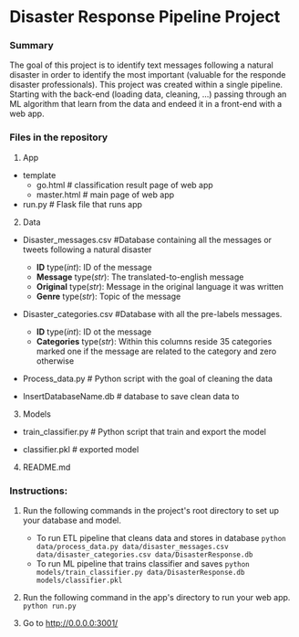 # Disaster Response Pipeline Project

### Summary

The goal of this project is to identify text messages following a natural disaster in order to identify the most important (valuable for the responde disaster professionals). 
This project was created within a single pipeline. Starting with the back-end (loading data, cleaning, ...) passing through an ML algorithm that learn from the data and endeed it in a front-end with a web app. 

### Files in the repository

1. App

 - template
   - go.html # classification result page of web app
   - master.html # main page of web app
 - run.py # Flask file that runs app

2. Data

- Disaster_messages.csv  #Database containing all the messages or tweets following a natural disaster
   - **ID** type(*int*): ID of the message
   - **Message** type(*str*): The translated-to-english message
   - **Original** type(*str*): Message in the original language it was written
   - **Genre** type(*str*): Topic of the message

- Disaster_categories.csv #Database with all the pre-labels messages.

    - **ID** type(*int*): ID ot the message
    - **Categories** type(*str*): Within this columns reside 35 categories marked one if the message are related to the category and zero otherwise 

- Process_data.py  # Python script with the goal of cleaning the data

- InsertDatabaseName.db # database to save clean data to

3. Models

- train_classifier.py  # Python script that train and export the model

- classifier.pkl # exported model

4. README.md

### Instructions:
1. Run the following commands in the project's root directory to set up your database and model.

    - To run ETL pipeline that cleans data and stores in database
        `python data/process_data.py data/disaster_messages.csv data/disaster_categories.csv data/DisasterResponse.db`
    - To run ML pipeline that trains classifier and saves
        `python models/train_classifier.py data/DisasterResponse.db models/classifier.pkl`

2. Run the following command in the app's directory to run your web app.
    `python run.py`

3. Go to http://0.0.0.0:3001/
